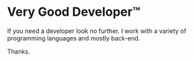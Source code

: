 # Very Good Developer™️
If you need a developer look no further.
I work with a variety of programming languages and mostly back-end.

Thanks.
